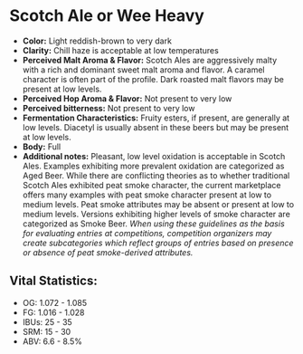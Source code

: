 # Scotch Ale or Wee Heavy

- **Color:** Light reddish-brown to very dark
- **Clarity:** Chill haze is acceptable at low temperatures
- **Perceived Malt Aroma & Flavor:** Scotch Ales are aggressively malty with a rich and dominant sweet malt aroma and flavor. A caramel character is often part of the profile. Dark roasted malt flavors may be present at low levels.
- **Perceived Hop Aroma & Flavor:** Not present to very low
- **Perceived bitterness:** Not present to very low
- **Fermentation Characteristics:** Fruity esters, if present, are generally at low levels. Diacetyl is usually absent in these beers but may be present at low levels.
- **Body:** Full
- **Additional notes:** Pleasant, low level oxidation is acceptable in Scotch Ales. Examples exhibiting more prevalent oxidation are categorized as Aged Beer. While there are conflicting theories as to whether traditional Scotch Ales exhibited peat smoke character, the current marketplace offers many examples with peat smoke character present at low to medium levels. Peat smoke attributes may be absent or present at low to medium levels. Versions exhibiting higher levels of smoke character are categorized as Smoke Beer. _When using these guidelines as the basis for evaluating entries at competitions, competition organizers may create subcategories which reflect groups of entries based on presence or absence of peat smoke-derived attributes._

## Vital Statistics:

- OG: 1.072 - 1.085
- FG: 1.016 - 1.028
- IBUs: 25 - 35
- SRM: 15 - 30
- ABV: 6.6 - 8.5%
